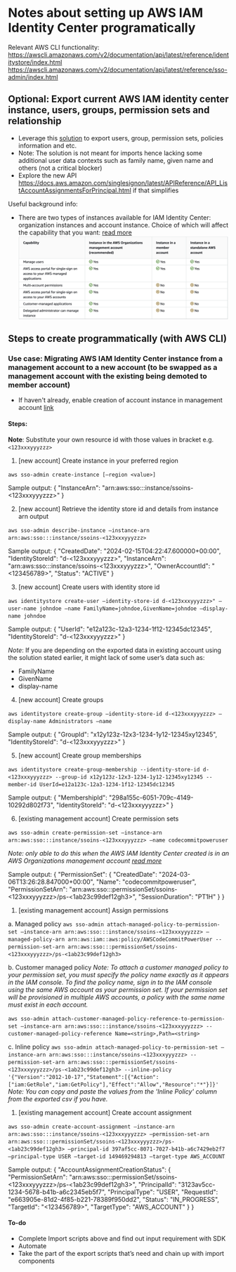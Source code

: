# Notes about setting up AWS IAM Identity Center programatically

Relevant AWS CLI functionality:
https://awscli.amazonaws.com/v2/documentation/api/latest/reference/identitystore/index.html
https://awscli.amazonaws.com/v2/documentation/api/latest/reference/sso-admin/index.html

## Optional: Export current AWS IAM identity center instance, users, groups, permission sets and relationship

* Leverage this [solution](https://aws.amazon.com/blogs/security/how-to-automate-the-review-and-validation-of-permissions-for-users-and-groups-in-aws-iam-identity-center/) to export users, group, permission sets, policies information and etc.
* Note: The solution is not meant for imports hence lacking some additional user data contexts such as family name, given name and others (not a critical blocker)
* Explore the new API https://docs.aws.amazon.com/singlesignon/latest/APIReference/API_ListAccountAssignmentsForPrincipal.html if that simplifies

Useful background info:
- There are two types of instances available for IAM Identity Center: organization instances and account instance. Choice of which will affect the capability that you want: [read more](https://docs.aws.amazon.com/singlesignon/latest/userguide/identity-center-instances.html)
![Capability of each AWS IAM Identity Center instance type](image.png)

## Steps to create programmatically (with AWS CLI)

### Use case: Migrating AWS IAM Identity Center instance from a management account to a new account (to be swapped as a management account with the existing being demoted to member account)

* If haven't already, enable creation of account instance in management account [link](https://docs.aws.amazon.com/singlesignon/latest/userguide/enable-account-instance-console.html)

#### Steps:
**Note**: Substitute your own resource id with those values in bracket e.g. `<123xxxyyyzzz>`

1. [new account] Create instance in your preferred region

`aws sso-admin create-instance [—region <value>]`

Sample output:
{
    "InstanceArn": "arn:aws:sso:::instance/ssoins-<123xxxyyyzzz>"
}


2. [new account] Retrieve the identity store id and details from instance arn output

`aws sso-admin describe-instance —instance-arn arn:aws:sso:::instance/ssoins-<123xxxyyyzzz>`

Sample output:
{
    "CreatedDate": "2024-02-15T04:22:47.600000+00:00",
    "IdentityStoreId": "d-<123xxxyyyzzz>",
    "InstanceArn": "arn:aws:sso:::instance/ssoins-<123xxxyyyzzz>",
    "OwnerAccountId": "<123456789>",
    "Status": "ACTIVE"
}

3. [new account] Create users with identity store id

`aws identitystore create-user —identity-store-id d-<123xxxyyyzzz>" —user-name johndoe —name FamilyName=johndoe,GivenName=johndoe —display-name johndoe`

Sample output:
{
    "UserId": "e12a123c-12a3-1234-1f12-12345dc12345",
    "IdentityStoreId": "d-<123xxxyyyzzz>"
}

*Note*: If you are depending on the exported data in existing account using the solution stated earlier, it might lack of some user’s data such as:
- FamilyName
- GivenName 
- display-name

4. [new account] Create groups

`aws identitystore create-group —identity-store-id d-<123xxxyyyzzz> —display-name Administrators —name `

Sample output:
{
    "GroupId": "x12y123z-12x3-1234-1y12-12345xy12345",
    "IdentityStoreId": "d-<123xxxyyyzzz>"
}


5. [new account] Create group memberships

`aws identitystore create-group-membership --identity-store-id d-<123xxxyyyzzz> --group-id x12y123z-12x3-1234-1y12-12345xy12345 --member-id UserId=e12a123c-12a3-1234-1f12-12345dc12345`

Sample output:
{
    "MembershipId": "298a155c-6051-709c-4149-10292d802f73",
    "IdentityStoreId": "d-<123xxxyyyzzz>"
}


6. [existing management account] Create permission sets

`aws sso-admin create-permission-set —instance-arn arn:aws:sso:::instance/ssoins-<123xxxyyyzzz> —name codecommitpoweruser`


*Note: only able to do this when the AWS IAM Identity Center created is in an AWS Organizations management account [read more](https://docs.aws.amazon.com/singlesignon/latest/userguide/identity-center-instances.html)*

Sample output:
{
    "PermissionSet": {
        "CreatedDate": "2024-03-06T13:26:28.847000+00:00",
        "Name": "codecommitpoweruser",
        "PermissionSetArn": "arn:aws:sso:::permissionSet/ssoins-<123xxxyyyzzz>/ps-<1ab23c99def12gh3>",
        "SessionDuration": "PT1H"
    }
}

1. [existing management account] Assign permissions

a. Managed policy
`aws sso-admin attach-managed-policy-to-permission-set —instance-arn arn:aws:sso:::instance/ssoins-<123xxxyyyzzz> —managed-policy-arn arn:aws:iam::aws:policy/AWSCodeCommitPowerUser --permission-set-arn arn:aws:sso:::permissionSet/ssoins-<123xxxyyyzzz>/ps-<1ab23c99def12gh3>`

b. Customer managed policy
*Note: To attach a customer managed policy to your permission set, you must specify the policy name exactly as it appears in the IAM console. To find the policy name, sign in to the IAM console  using the same AWS account as your permission set. If your permission set will be provisioned in multiple AWS accounts, a policy with the same name must exist in each account.*

`aws sso-admin attach-customer-managed-policy-reference-to-permission-set —instance-arn arn:aws:sso:::instance/ssoins-<123xxxyyyzzz> --customer-managed-policy-reference Name=<string>,Path=<string>`

c. Inline policy
`aws sso-admin attach-managed-policy-to-permission-set —instance-arn arn:aws:sso:::instance/ssoins-<123xxxyyyzzz> --permission-set-arn arn:aws:sso:::permissionSet/ssoins-<123xxxyyyzzz>/ps-<1ab23c99def12gh3> --inline-policy '{"Version":"2012-10-17","Statement":[{"Action":["iam:GetRole","iam:GetPolicy"],"Effect":"Allow","Resource":"*"}]}'`
*Note: You can copy and paste the values from the 'Inline Policy' column from the exported csv if you have.*


1. [existing management account] Create account assignment 

`aws sso-admin create-account-assignment —instance-arn arn:aws:sso:::instance/ssoins-<123xxxyyyzzz> —permission-set-arn arn:aws:sso:::permissionSet/ssoins-<123xxxyyyzzz>/ps-<1ab23c99def12gh3> —principal-id 397af5cc-8071-7027-b41b-a6c7429eb2f7 —principal-type USER —target-id 149469294813 —target-type AWS_ACCOUNT`

Sample output:
{
    "AccountAssignmentCreationStatus":
    {
        "PermissionSetArn": "arn:aws:sso:::permissionSet/ssoins-<123xxxyyyzzz>/ps-<1ab23c99def12gh3>",
        "PrincipalId": "3123av5cc-1234-5678-b41b-a6c2345eb5f7",
        "PrincipalType": "USER",
        "RequestId": "e663905e-81d2-4f85-b221-78389f950dd2",
        "Status": "IN_PROGRESS",
        "TargetId": "<123456789>",
        "TargetType": "AWS_ACCOUNT"
    }
}



#### To-do
* Complete Import scripts above and find out input requirement with SDK
* Automate 
* Take the part of the export scripts that’s need and chain up with import components
